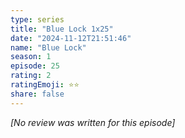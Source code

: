 ```yaml
---
type: series
title: "Blue Lock 1x25"
date: "2024-11-12T21:51:46"
name: "Blue Lock"
season: 1
episode: 25
rating: 2
ratingEmoji: ⭐️⭐️
share: false
---
```


*[No review was written for this episode]*
